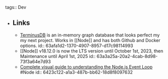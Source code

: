 tags:: Dev

- ## Links
	- [TerminusDB](https://terminusdb.com/docs/get-started/index) is an in-memory graph database that looks perfect my my next project. Works in [[Node]] and has both Github and Docker options.
	  id:: 63afa1d2-1370-4907-8957-d17c98114993
	- [[Node]] v18.12.0 is now the LTS version until October 1st, 2023, then Maintenance until April 1st, 2025
	  id:: 63a3a25a-20a2-4cab-8d98-73f3a64e7d93
	- [Complete visual guide to understanding the Node.js Event Loop](https://www.builder.io/blog/visual-guide-to-nodejs-event-loop) #Node
	  id:: 6423c122-a1a3-487b-bb62-18d8f8097632